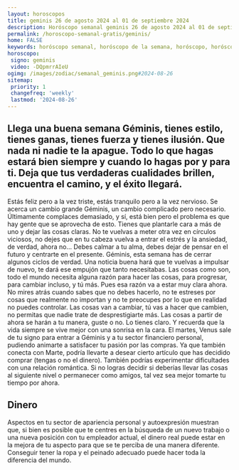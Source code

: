```yaml
---
layout: horoscopos
title: geminis 26 de agosto 2024 al 01 de septiembre 2024 
description: Horóscopo semanal geminis 26 de agosto 2024 al 01 de septiembre 2024. Llega una buena semana Géminis, tienes estilo, tienes ganas, tienes fuerza y tienes ilusión. Que nada ni nadie te la apague. Todo lo que hagas estará bien siempre y cuando lo hagas por y para ti. Deja que tus verdaderas cualidades brillen, encuentra el camino, y el éxito llegará. 
permalink: /horoscopo-semanal-gratis/geminis/
home: FALSE
keywords: horóscopo semanal, horóscopo de la semana, horóscopo, horóscopo gratis,horóscopos, horóscopo esperanza gracia, horoscopos geminis la semana, horóscopos gratis, Tarot, Astrologia, Zodíaco, geminis, horoscopo gratis, semanal
horoscopo:
 signo: geminis
 video: -DQpmrrAIeU
ogimg: /images/zodiac/semanal_geminis.png#2024-08-26
sitemap:
 priority: 1
 changefreq: 'weekly'
 lastmod: '2024-08-26'
---
```




## Llega una buena semana Géminis, tienes estilo, tienes ganas, tienes fuerza y tienes ilusión. Que nada ni nadie te la apague. Todo lo que hagas estará bien siempre y cuando lo hagas por y para ti. Deja que tus verdaderas cualidades brillen, encuentra el camino, y el éxito llegará. 

Estás feliz pero a la vez triste, estás tranquilo pero a la vez nervioso. Se acerca un cambio grande Géminis, un cambio complicado pero necesario. Últimamente complaces demasiado, y sí, está bien pero el problema es que hay gente que se aprovecha de esto. Tienes que plantarle cara a más de uno y dejar las cosas claras. No te vuelvas a meter otra vez en círculos viciosos, no dejes que en tu cabeza vuelva a entrar el estrés y la ansiedad, de verdad, ahora no… Debes calmar a tu alma, debes dejar de pensar en el futuro y centrarte en el presente. Géminis, esta semana has de cerrar algunos ciclos de verdad. Una noticia buena hará que te vuelvas a impulsar de nuevo, te dará ese empujón que tanto necesitabas. Las cosas como son, todo el mundo necesita alguna razón para hacer las cosas, para progresar, para cambiar incluso, y tú más. Pues esa razón va a estar muy clara ahora. No mires atrás cuando sabes que no debes hacerlo, no te estreses por cosas que realmente no importan y no te preocupes por lo que en realidad no puedes controlar. Las cosas van a cambiar, tú vas a hacer que cambien, no permitas que nadie trate de desprestigiarte más. Las cosas a partir de ahora se harán a tu manera, guste o no. Lo tienes claro. Y recuerda que la vida siempre se vive mejor con una sonrisa en la cara.
El martes, Venus sale de tu signo para entrar a Géminis y a tu sector financiero personal, pudiendo animarte a satisfacer tu pasión por las compras. Ya que también conecta con Marte, podría llevarte a desear cierto artículo que has decidido comprar (tengas o no el dinero). También podrías experimentar dificultades con una relación romántica. Si no logras decidir si deberías llevar las cosas al siguiente nivel o permanecer como amigos, tal vez sea mejor tomarte tu tiempo por ahora.

## Dinero

Aspectos en tu sector de apariencia personal y autoexpresión muestran que, si bien es posible que te centres en la búsqueda de un nuevo trabajo o una nueva posición con tu empleador actual, el dinero real puede estar en la mejora de tu aspecto para que se te perciba de una manera diferente. Conseguir tener la ropa y el peinado adecuado puede hacer toda la diferencia del mundo.